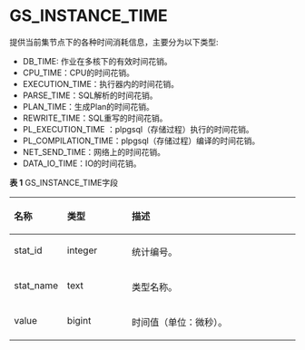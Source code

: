 # GS\_INSTANCE\_TIME<a name="ZH-CN_TOPIC_0289900080"></a>

提供当前集节点下的各种时间消耗信息，主要分为以下类型:

-   DB\_TIME: 作业在多核下的有效时间花销。
-   CPU\_TIME：CPU的时间花销。
-   EXECUTION\_TIME：执行器内的时间花销。
-   PARSE\_TIME：SQL解析的时间花销。
-   PLAN\_TIME：生成Plan的时间花销。
-   REWRITE\_TIME：SQL重写的时间花销。
-   PL\_EXECUTION\_TIME ：plpgsql（存储过程）执行的时间花销。
-   PL\_COMPILATION\_TIME：plpgsql（存储过程）编译的时间花销。
-   NET\_SEND\_TIME：网络上的时间花销。
-   DATA\_IO\_TIME：IO的时间花销。

**表 1**  GS\_INSTANCE\_TIME字段

<a name="zh-cn_topic_0283137436_zh-cn_topic_0237122542_table1442423914333"></a>
<table><thead align="left"><tr id="zh-cn_topic_0283137436_zh-cn_topic_0237122542_row18577739163316"><th class="cellrowborder" valign="top" width="17.27%" id="mcps1.2.4.1.1"><p id="zh-cn_topic_0283137436_zh-cn_topic_0237122542_p857711399331"><a name="zh-cn_topic_0283137436_zh-cn_topic_0237122542_p857711399331"></a><a name="zh-cn_topic_0283137436_zh-cn_topic_0237122542_p857711399331"></a><strong id="zh-cn_topic_0283137436_zh-cn_topic_0237122542_b13577839103318"><a name="zh-cn_topic_0283137436_zh-cn_topic_0237122542_b13577839103318"></a><a name="zh-cn_topic_0283137436_zh-cn_topic_0237122542_b13577839103318"></a>名称</strong></p>
</th>
<th class="cellrowborder" valign="top" width="22.82%" id="mcps1.2.4.1.2"><p id="zh-cn_topic_0283137436_zh-cn_topic_0237122542_p19577239113315"><a name="zh-cn_topic_0283137436_zh-cn_topic_0237122542_p19577239113315"></a><a name="zh-cn_topic_0283137436_zh-cn_topic_0237122542_p19577239113315"></a><strong id="zh-cn_topic_0283137436_zh-cn_topic_0237122542_b15577639183318"><a name="zh-cn_topic_0283137436_zh-cn_topic_0237122542_b15577639183318"></a><a name="zh-cn_topic_0283137436_zh-cn_topic_0237122542_b15577639183318"></a>类型</strong></p>
</th>
<th class="cellrowborder" valign="top" width="59.91%" id="mcps1.2.4.1.3"><p id="zh-cn_topic_0283137436_zh-cn_topic_0237122542_p4577439153315"><a name="zh-cn_topic_0283137436_zh-cn_topic_0237122542_p4577439153315"></a><a name="zh-cn_topic_0283137436_zh-cn_topic_0237122542_p4577439153315"></a><strong id="zh-cn_topic_0283137436_zh-cn_topic_0237122542_b19578183933316"><a name="zh-cn_topic_0283137436_zh-cn_topic_0237122542_b19578183933316"></a><a name="zh-cn_topic_0283137436_zh-cn_topic_0237122542_b19578183933316"></a>描述</strong></p>
</th>
</tr>
</thead>
<tbody><tr id="zh-cn_topic_0283137436_zh-cn_topic_0237122542_row175781339153312"><td class="cellrowborder" valign="top" width="17.27%" headers="mcps1.2.4.1.1 "><p id="zh-cn_topic_0283137436_zh-cn_topic_0237122542_p13578143993312"><a name="zh-cn_topic_0283137436_zh-cn_topic_0237122542_p13578143993312"></a><a name="zh-cn_topic_0283137436_zh-cn_topic_0237122542_p13578143993312"></a>stat_id</p>
</td>
<td class="cellrowborder" valign="top" width="22.82%" headers="mcps1.2.4.1.2 "><p id="zh-cn_topic_0283137436_zh-cn_topic_0237122542_p1057853912337"><a name="zh-cn_topic_0283137436_zh-cn_topic_0237122542_p1057853912337"></a><a name="zh-cn_topic_0283137436_zh-cn_topic_0237122542_p1057853912337"></a>integer</p>
</td>
<td class="cellrowborder" valign="top" width="59.91%" headers="mcps1.2.4.1.3 "><p id="zh-cn_topic_0283137436_zh-cn_topic_0237122542_p1757873920336"><a name="zh-cn_topic_0283137436_zh-cn_topic_0237122542_p1757873920336"></a><a name="zh-cn_topic_0283137436_zh-cn_topic_0237122542_p1757873920336"></a>统计编号。</p>
</td>
</tr>
<tr id="zh-cn_topic_0283137436_zh-cn_topic_0237122542_row17578153914339"><td class="cellrowborder" valign="top" width="17.27%" headers="mcps1.2.4.1.1 "><p id="zh-cn_topic_0283137436_zh-cn_topic_0237122542_p857812394333"><a name="zh-cn_topic_0283137436_zh-cn_topic_0237122542_p857812394333"></a><a name="zh-cn_topic_0283137436_zh-cn_topic_0237122542_p857812394333"></a>stat_name</p>
</td>
<td class="cellrowborder" valign="top" width="22.82%" headers="mcps1.2.4.1.2 "><p id="zh-cn_topic_0283137436_zh-cn_topic_0237122542_p1257873983311"><a name="zh-cn_topic_0283137436_zh-cn_topic_0237122542_p1257873983311"></a><a name="zh-cn_topic_0283137436_zh-cn_topic_0237122542_p1257873983311"></a>text</p>
</td>
<td class="cellrowborder" valign="top" width="59.91%" headers="mcps1.2.4.1.3 "><p id="zh-cn_topic_0283137436_zh-cn_topic_0237122542_p13578103973319"><a name="zh-cn_topic_0283137436_zh-cn_topic_0237122542_p13578103973319"></a><a name="zh-cn_topic_0283137436_zh-cn_topic_0237122542_p13578103973319"></a>类型名称。</p>
</td>
</tr>
<tr id="zh-cn_topic_0283137436_zh-cn_topic_0237122542_row14578123913314"><td class="cellrowborder" valign="top" width="17.27%" headers="mcps1.2.4.1.1 "><p id="zh-cn_topic_0283137436_zh-cn_topic_0237122542_p1357933910338"><a name="zh-cn_topic_0283137436_zh-cn_topic_0237122542_p1357933910338"></a><a name="zh-cn_topic_0283137436_zh-cn_topic_0237122542_p1357933910338"></a>value</p>
</td>
<td class="cellrowborder" valign="top" width="22.82%" headers="mcps1.2.4.1.2 "><p id="zh-cn_topic_0283137436_zh-cn_topic_0237122542_p75791139173314"><a name="zh-cn_topic_0283137436_zh-cn_topic_0237122542_p75791139173314"></a><a name="zh-cn_topic_0283137436_zh-cn_topic_0237122542_p75791139173314"></a>bigint</p>
</td>
<td class="cellrowborder" valign="top" width="59.91%" headers="mcps1.2.4.1.3 "><p id="zh-cn_topic_0283137436_zh-cn_topic_0237122542_p125797399330"><a name="zh-cn_topic_0283137436_zh-cn_topic_0237122542_p125797399330"></a><a name="zh-cn_topic_0283137436_zh-cn_topic_0237122542_p125797399330"></a>时间值（单位：微秒）。</p>
</td>
</tr>
</tbody>
</table>

